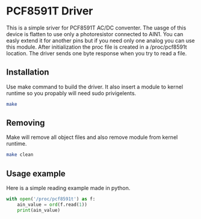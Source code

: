 # PCF8591T Driver
This is a simple sriver for PCF8591T AC/DC conventer. The uasge of this device is flatten to use only a photoresistor connected to AIN1. You can easly extend it for another pins but if you need only one analog you can use this module. After initialization the proc file is created in a /proc/pcf8591t location. The driver sends one byte response when you try to read a file.

## Installation
Use make command to build the driver. It also insert a module to kernel runtime so you propably will need sudo privigelents.
``` bash
make
```

## Removing
Make will remove all object files and also remove module from kernel runtime.
``` bash
make clean
```

## Usage example
Here is a simple reading example made in python.
``` python
with open('/proc/pcf8591t') as f:
    ain_value = ord(f.read(1))
    print(ain_value)
```
